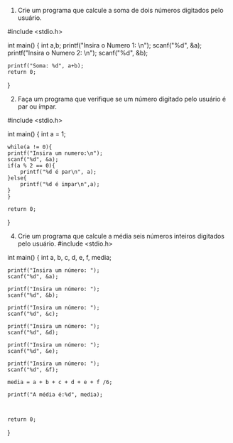 1. Crie um programa que calcule a soma de dois números digitados pelo usuário.

#include <stdio.h>

int main() {
    int a,b;
    printf("Insira o Numero 1: \n");
    scanf("%d", &a);
    printf("Insira o Numero 2: \n");
    scanf("%d", &b);
    
    printf("Soma: %d", a+b);
    return 0;
}






2. Faça um programa que verifique se um número digitado pelo usuário é par ou ímpar.


#include <stdio.h>

int main() {
    int a = 1;
    
    while(a != 0){
    printf("Insira um numero:\n");
    scanf("%d", &a);
    if(a % 2 == 0){
        printf("%d é par\n", a);
    }else{
        printf("%d é impar\n",a);
    }
    }

    return 0;
}





4. Crie um programa que calcule a média seis números inteiros digitados pelo usuário.
#include <stdio.h>

int main() {
    int a, b, c, d, e, f, media;
    
    printf("Insira um número: ");
    scanf("%d", &a);
    
    printf("Insira um número: ");
    scanf("%d", &b);
    
    printf("Insira um número: ");
    scanf("%d", &c);
    
    printf("Insira um número: ");
    scanf("%d", &d);
    
    printf("Insira um número: ");
    scanf("%d", &e);
    
    printf("Insira um número: ");
    scanf("%d", &f);
    
    media = a + b + c + d + e + f /6;
    
    printf("A média é:%d", media);
    
    

    return 0;
}







